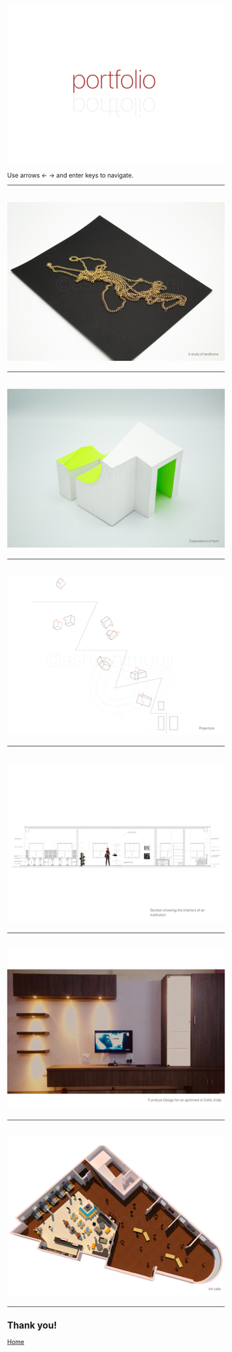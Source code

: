 ![Ashwini Munji Portfolio](./images/start.jpg)

Use arrows ←  → and enter keys to navigate. 

---

# ![Ashwini Munji Board1](./images/Artboard1.jpg)

---

# ![Ashwini Munji Board2](./images/Artboard2.jpg)

---

# ![Ashwini Munji Board3](./images/Artboard3.jpg)

---

# ![Ashwini Munji Board4](./images/Artboard4.jpg)

---

# ![Ashwini Munji Board5](./images/Artboard5.jpg)

---

# ![Ashwini Munji Board6](./images/Artboard6.jpg)

---

## Thank you!

[Home](https://www.nimu.work)



